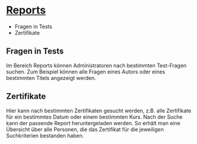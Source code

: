 #  [Reports](Reports.html)

  * Fragen in Tests
  * Zertifikate

## Fragen in Tests

Im Bereich Reports können Administratoren nach bestimmten Test-Fragen suchen.
Zum Beispiel können alle Fragen eines Autors oder eines bestimmten Titels
angezeigt werden.

## Zertifikate

Hier kann nach bestimmten Zertifikaten gesucht werden, z.B. alle Zertifikate
für ein bestimmtes Datum oder einem bestimmten Kurs. Nach der Suche kann der
passende Report heruntergeladen werden. So erhält man eine Übersicht über alle
Personen, die das Zertifikat für die jeweiligen Suchkriterien bestanden haben.

